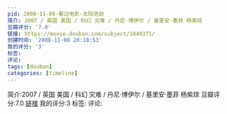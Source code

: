 ```yaml
---
pid: 2008-11-08-看过电影-太阳浩劫
简介: 2007 / 英国 美国 / 科幻 灾难 / 丹尼·博伊尔 / 基里安·墨菲 杨紫琼
豆瓣评分: '7.0'
链接: https://movie.douban.com/subject/1849371/
创建时间: '2008-11-08 20:18:53'
我的评分: '3'
标签:
评论:
tags: [douban]
categories: [timeline]
---
```

简介:2007 / 英国 美国 / 科幻 灾难 / 丹尼·博伊尔 / 基里安·墨菲 杨紫琼
豆瓣评分:7.0
[链接](https://movie.douban.com/subject/1849371/)
我的评分:3
标签:
评论:
